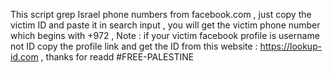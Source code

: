 This script grep Israel phone numbers from facebook.com , just copy the victim ID and paste it in search input , you will get the victim phone number which begins with +972  , Note : if your victim facebook profile is username not ID copy the profile link and get the ID from this website : https://lookup-id.com , thanks for readd #FREE-PALESTINE
